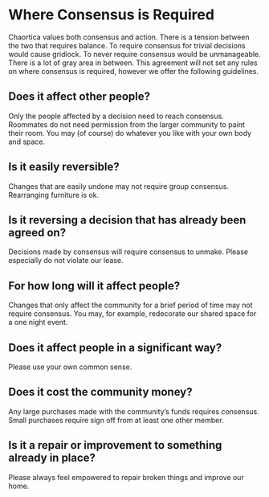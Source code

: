 # Where Consensus is Required

Chaortica values both consensus and action. There is a tension between the two that requires balance. To require consensus for trivial decisions would cause gridlock. To never require consensus would be unmanageable. There is a lot of gray area in between. This agreement will not set any rules on where consensus is required, however we offer the following guidelines.

## Does it affect other people?
Only the people affected by a decision need to reach consensus. Roommates do not need permission from the larger community to paint their room. You may (of course)  do whatever you like with your own body and space.

## Is it easily reversible?
Changes that are easily undone may not require group consensus. Rearranging furniture is ok.

## Is it reversing a decision that has already been agreed on?
Decisions made by consensus will require consensus to unmake. Please especially do not violate our lease.

## For how long will it affect people?
Changes that only affect the community for a brief period of time may not require consensus. You may, for example, redecorate our shared space for a one night event.

## Does it affect people in a significant way?
Please use your own common sense.

## Does it cost the community money?
Any large purchases made with the community’s funds requires consensus. Small purchases require sign off from at least one other member.

## Is it a repair or improvement to something already in place?
Please always feel empowered to repair broken things and improve our home.
